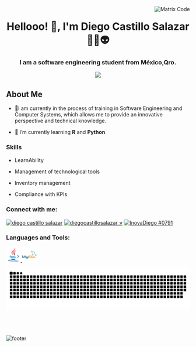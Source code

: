 <img src = 'https://github.com/MarikIshtar007/MarikIshtar007/blob/master/images/matrix.gif' alt = 'Matrix Code' align='right'/>
<h1 align="center">Hellooo! 👋, I'm Diego Castillo Salazar 🧑‍💻👽</h1>

<h3 align="center">I am a software engineering student from México,Qro.</h3>



<!Codigo para alinear gif o imagenes>
<p align="center">
  <img width="500" src="https://github.com/user-attachments/assets/1ba590f0-bf81-40e2-b7a4-78aeb98c6cad" 
</p>
  
## About Me


* 👾I am currently in the process of training in Software Engineering and Computer Systems, which allows me to provide an innovative perspective and technical knowledge.

* 🌱 I’m currently learning **R** and **Python**


<h3>Skills</h3> 

* LearnAbility 

* Management of technological tools

* Inventory management
 
* Compliance with KPIs

<h3 align="left">Connect with me:</h3>
<p align="left">
<a href="https://www.linkedin.com/in/diego-castillo-salazar-b919972aa/" target="blank"><img align="center" src="https://raw.githubusercontent.com/rahuldkjain/github-profile-readme-generator/master/src/images/icons/Social/linked-in-alt.svg" alt="diego castillo salazar" height="30" width="40" /></a>
<a href="https://instagram.com/diegocastillosalazar_v" target="blank"><img align="center" src="https://raw.githubusercontent.com/rahuldkjain/github-profile-readme-generator/master/src/images/icons/Social/instagram.svg" alt="diegocastillosalazar_v" height="30" width="40" /></a>
<a href="https://discord.gg/InovaDiego #0791" target="blank"><img align="center" src="https://raw.githubusercontent.com/rahuldkjain/github-profile-readme-generator/master/src/images/icons/Social/discord.svg" alt="InovaDiego #0791" height="30" width="40" /></a>
</p>

<h3 align="left">Languages and Tools:</h3>
<p align="left"> <a href="https://www.java.com" target="_blank" rel="noreferrer"> <img src="https://raw.githubusercontent.com/devicons/devicon/master/icons/java/java-original.svg" alt="java" width="40" height="40"/> </a> <a href="https://www.mysql.com/" target="_blank" rel="noreferrer"> <img src="https://raw.githubusercontent.com/devicons/devicon/master/icons/mysql/mysql-original-wordmark.svg" alt="mysql" width="40" height="40"/> </a> </p>

</h4>  
  
![𝙶𝚒𝚝𝚑𝚞𝚋 𝙲𝚘𝚗𝚝𝚛𝚒𝚋𝚞𝚝𝚒𝚘𝚗 𝙶𝚛𝚊𝚙𝚑](https://github.com/JayantGoel001/JayantGoel001/blob/master/github-contribution-grid-snake.svg)

<br/>

</div>

#

![footer](https://github.com/JayantGoel001/JayantGoel001/blob/master/WEBP/footer.webp)

